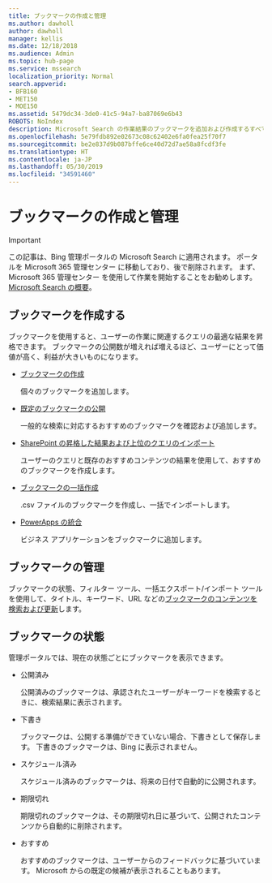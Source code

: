 ```yaml
---
title: ブックマークの作成と管理
ms.author: dawholl
author: dawholl
manager: kellis
ms.date: 12/18/2018
ms.audience: Admin
ms.topic: hub-page
ms.service: mssearch
localization_priority: Normal
search.appverid:
- BFB160
- MET150
- MOE150
ms.assetid: 5479dc34-3de0-41c5-94a7-ba87069e6b43
ROBOTS: NoIndex
description: Microsoft Search の作業結果のブックマークを追加および作成するすべての方法の概要
ms.openlocfilehash: 5e79fdb892e02673c08c62402e6fa0fea25f70f7
ms.sourcegitcommit: be2e837d9b087bffe6ce40d72d7ae58a8fcdf3fe
ms.translationtype: HT
ms.contentlocale: ja-JP
ms.lasthandoff: 05/30/2019
ms.locfileid: "34591460"
---
```

# <a name="create-and-manage-bookmarks"></a>ブックマークの作成と管理

> [!IMPORTANT]
> この記事は、Bing 管理ポータルの Microsoft Search に適用されます。 ポータルを Microsoft 365 管理センター に移動しており、後で削除されます。 まず、Microsoft 365 管理センター を使用して作業を開始することをお勧めします。 [Microsoft Search の概要](overview-microsoft-search.md)。
    
## <a name="create-bookmarks"></a>ブックマークを作成する

ブックマークを使用すると、ユーザーの作業に関連するクエリの最適な結果を昇格できます。 ブックマークの公開数が増えれば増えるほど、ユーザーにとって価値が高く、利益が大きいものになります。
  
- [ブックマークの作成](create-bookmarks.md)
    
    個々のブックマークを追加します。
    
- [既定のブックマークの公開](publish-default-bookmarks.md)
    
    一般的な検索に対応するおすすめのブックマークを確認および追加します。
    
- [SharePoint の昇格した結果および上位のクエリのインポート](import-sharepoint-promoted-results-and-top-queries.md)
    
    ユーザーのクエリと既存のおすすめコンテンツの結果を使用して、おすすめのブックマークを作成します。
    
- [ブックマークの一括作成](bulk-create-bookmarks.md)
    
    .csv ファイルのブックマークを作成し、一括でインポートします。
    
- [PowerApps の統合](integrate-powerapps.md)
    
    ビジネス アプリケーションをブックマークに追加します。
    
## <a name="manage-bookmarks"></a>ブックマークの管理

ブックマークの状態、フィルター ツール、一括エクスポート/インポート ツールを使用して、タイトル、キーワード、URL などの[ブックマークのコンテンツを検索および更新](manage-bookmarks.md)します。
  
## <a name="bookmark-status"></a>ブックマークの状態

管理ポータルでは、現在の状態ごとにブックマークを表示できます。
  
- 公開済み
    
    公開済みのブックマークは、承認されたユーザーがキーワードを検索するときに、検索結果に表示されます。
    
- 下書き
    
    ブックマークは、公開する準備ができていない場合、下書きとして保存します。 下書きのブックマークは、Bing に表示されません。
    
- スケジュール済み
    
    スケジュール済みのブックマークは、将来の日付で自動的に公開されます。
    
- 期限切れ
    
    期限切れのブックマークは、その期限切れ日に基づいて、公開されたコンテンツから自動的に削除されます。
    
- おすすめ
    
    おすすめのブックマークは、ユーザーからのフィードバックに基づいています。 Microsoft からの既定の候補が表示されることもあります。

  

